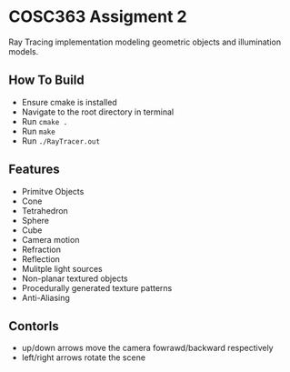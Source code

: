 # COSC363 Assigment 2

Ray Tracing implementation modeling geometric objects and illumination models.

## How To Build
- Ensure cmake is installed
- Navigate to the root directory in terminal
- Run `cmake .`
- Run `make`
- Run `./RayTracer.out`

## Features

- Primitve Objects
 - Cone
 - Tetrahedron
 - Sphere
 - Cube
- Camera motion
- Refraction
- Reflection
- Mulitple light sources
- Non-planar textured objects
- Procedurally generated texture patterns
- Anti-Aliasing

## Contorls
- up/down arrows move the camera fowrawd/backward respectively
- left/right arrows rotate the scene
